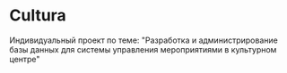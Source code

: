 # Cultura
 Индивидуальный проект по теме: "Разработка и администрирование базы данных для системы управления мероприятиями в культурном центре"
